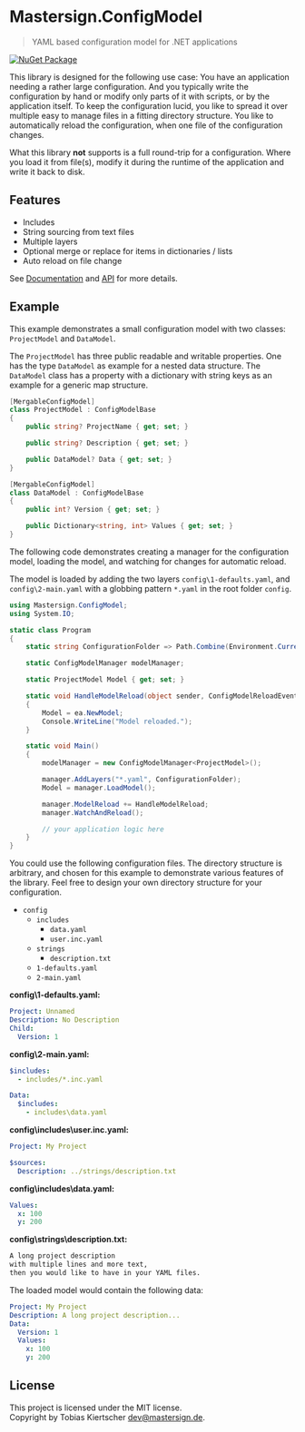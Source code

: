 # Mastersign.ConfigModel

> YAML based configuration model for .NET applications

[![NuGet Package](https://img.shields.io/nuget/v/Mastersign.ConfigModel?logo=nuget&style=flat-square)](https://www.nuget.org/packages/Mastersign.ConfigModel)

This library is designed for the following use case:
You have an application needing a rather large configuration.
And you typically write the configuration by hand or modify
only parts of it with scripts, or by the application itself.
To keep the configuration lucid, you like to spread it over
multiple easy to manage files in a fitting directory structure.
You like to automatically reload the configuration,
when one file of the configuration changes.

What this library **not** supports is a full round-trip for a configuration.
Where you load it from file(s), modify it during the runtime
of the application and write it back to disk.

## Features

- Includes
- String sourcing from text files
- Multiple layers
- Optional merge or replace for items in dictionaries / lists
- Auto reload on file change

See [Documentation](articles/intro.md) and [API](api/index.md) for more details.

## Example

This example demonstrates a small configuration model
with two classes: `ProjectModel` and `DataModel`.

The `ProjectModel` has three public readable and writable properties.
One has the type `DataModel` as example for a nested data structure.
The `DataModel` class has a property with a dictionary with string keys
as an example for a generic map structure.

```cs
[MergableConfigModel]
class ProjectModel : ConfigModelBase
{
    public string? ProjectName { get; set; }

    public string? Description { get; set; }

    public DataModel? Data { get; set; }
}

[MergableConfigModel]
class DataModel : ConfigModelBase
{
    public int? Version { get; set; }

    public Dictionary<string, int> Values { get; set; }
}
```

The following code demonstrates creating a manager
for the configuration model, loading the model,
and watching for changes for automatic reload.

The model is loaded by adding the two layers `config\1-defaults.yaml`,
and `config\2-main.yaml` with a globbing pattern `*.yaml` in the root folder `config`.

```cs
using Mastersign.ConfigModel;
using System.IO;

static class Program
{
    static string ConfigurationFolder => Path.Combine(Environment.CurrentDirectory, "config");

    static ConfigModelManager modelManager;

    static ProjectModel Model { get; set; }

    static void HandleModelReload(object sender, ConfigModelReloadEventArgs ea)
    {
        Model = ea.NewModel;
        Console.WriteLine("Model reloaded.");
    }

    static void Main()
    {
        modelManager = new ConfigModelManager<ProjectModel>();

        manager.AddLayers("*.yaml", ConfigurationFolder);
        Model = manager.LoadModel();

        manager.ModelReload += HandleModelReload;
        manager.WatchAndReload();

        // your application logic here
    }
}
```

You could use the following configuration files.
The directory structure is arbitrary, and chosen for this example
to demonstrate various features of the library.
Feel free to design your own directory structure for your configuration.

* `config`
    + `includes`
        - `data.yaml`
        - `user.inc.yaml`
    + `strings`
        - `description.txt`
    + `1-defaults.yaml`
    + `2-main.yaml`

**config\1-defaults.yaml:**

```yaml
Project: Unnamed
Description: No Description
Child:
  Version: 1
```

**config\2-main.yaml:**

```yaml
$includes:
  - includes/*.inc.yaml

Data:
  $includes:
    - includes\data.yaml
```

**config\includes\user.inc.yaml:**

```yaml
Project: My Project

$sources:
  Description: ../strings/description.txt
```

**config\includes\data.yaml:**

```yaml
Values:
  x: 100
  y: 200
```

**config\strings\description.txt:**

```txt
A long project description
with multiple lines and more text,
then you would like to have in your YAML files.
```

The loaded model would contain the following data:

```yaml
Project: My Project
Description: A long project description...
Data:
  Version: 1
  Values:
    x: 100
    y: 200
```

## License

This project is licensed under the MIT license.  
Copyright by Tobias Kiertscher <dev@mastersign.de>.
